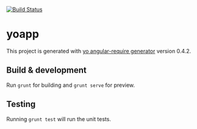[![Build Status](https://travis-ci.org/antonio-pierro/yo-angular-requirejs-showcase.svg)](https://travis-ci.org/antonio-pierro/yo-angular-requirejs-showcase)

# yoapp

This project is generated with [yo angular-require generator](https://github.com/aaronallport/generator-angular-require)
version 0.4.2.

## Build & development

Run `grunt` for building and `grunt serve` for preview.

## Testing

Running `grunt test` will run the unit tests.
